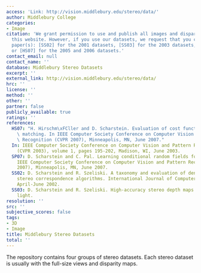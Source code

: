 ```yaml
---
access: 'Link: http://vision.middlebury.edu/stereo/data/'
author: Middlebury College
categories:
- Image
citation: 'We grant permission to use and publish all images and disparity maps on
  this website. However, if you use our datasets, we request that you cite the appropriate
  paper(s): [SS02] for the 2001 datasets, [SS03] for the 2003 datasets, and [SP07]
  or [HS07] for the 2005 and 2006 datasets.'
contact_email: null
contact_name: ''
database: Middlebury Stereo Datasets
excerpt: ''
external_link: http://vision.middlebury.edu/stereo/data/
hrc: ''
license: ''
method: ''
other: ''
partner: false
publicly_available: true
ratings: ''
references:
  HS07: "H. Hirschm\xFCller and D. Scharstein. Evaluation of cost functions for stereo\
    \ matching. In IEEE Computer Society Conference on Computer Vision and Pattern\
    \ Recognition (CVPR 2007), Minneapolis, MN, June 2007."
  In: IEEE Computer Society Conference on Computer Vision and Pattern Recognition
    (CVPR 2003), volume 1, pages 195-202, Madison, WI, June 2003.
  SP07: D. Scharstein and C. Pal. Learning conditional random fields for stereo. In
    IEEE Computer Society Conference on Computer Vision and Pattern Recognition (CVPR
    2007), Minneapolis, MN, June 2007.
  SS02: D. Scharstein and R. Szeliski. A taxonomy and evaluation of dense two-frame
    stereo correspondence algorithms. International Journal of Computer Vision, 47(1/2/3):7-42,
    April-June 2002.
  SS03: D. Scharstein and R. Szeliski. High-accuracy stereo depth maps using structured
    light.
resolution: ''
src: ''
subjective_scores: false
tags:
- 3D
- Image
title: Middlebury Stereo Datasets
total: ''
---
```


The repository contains four groups of stereo datasets. Each stereo dataset is usually with the full-size views and disparity maps.